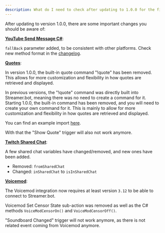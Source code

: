 ```yaml
---
description: What do I need to check after updating to 1.0.0 for the first time?
---
```

After updating to version 1.0.0, there are some important changes you should be aware of:

**[YouTube Send Message C#](https://docs.streamer.bot/changelogs/v1.0.0#c-changes)**:

`fallBack` parameter added, to be consistent with other platforms. Check new method format in the [changelog](https://docs.streamer.bot/changelogs/v1.0.0#c-changes).

**[Quotes](https://docs.streamer.bot/changelogs/v1.0.0#quotes)**:

In version 1.0.0, the built-in quote command "!quote" has been removed. This allows for more customization and flexibility in how quotes are retrieved and displayed.

In previous versions, the "!quote" command was directly built into Streamer.bot, meaning there was no need to create a command for it. Starting 1.0.0, the built-in command has been removed, and you will need to create your own command for it.
This is mainly to allow for more customization and flexibility in how quotes are retrieved and displayed. 

You can find an example import [here](https://docs.streamer.bot/get-started/examples/quotes-commands).

With that the "Show Quote" trigger will also not work anymore.

**[Twitch Shared Chat](https://docs.streamer.bot/changelogs/v1.0.0#twitch-shared-chat)**:

A few shared chat variables have changed/removed, and new ones have been added.

- Removed: `fromSharedChat`
- Changed: `inSharedChat` to `isInSharedChat`

**[Voicemod](https://docs.streamer.bot/changelogs/v1.0.0#voicemod)**:

The Voicemod integration now requires at least version `3.12` to be able to connect to Streamer.bot.

Voicemod Set Censor State sub-action was removed as well as the C# methods `VoiceModCensorOn()` and `VoiceModCensorOff()`.

"Soundboard Changed" trigger will not work anymore, as there is not related event coming from Voicemod anymore.